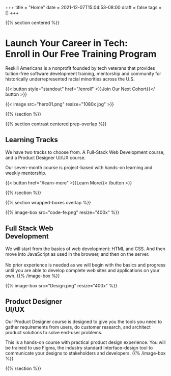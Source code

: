 +++
title = "Home"
date = 2021-12-07T15:04:53-08:00
draft = false
tags = []
+++

{{% section centered %}}

# Launch Your Career in Tech:<br>Enroll in Our Free Training Program

Reskill Americans is a nonprofit founded by tech veterans that provides
tuition-free software development training, mentorship and community for
historically underrepresented racial minorities across the U.S.

{{< button style="standout" href="/enroll" >}}Join Our Next Cohort{{</ button >}}

{{< image src="hero01.png" resize="1080x jpg" >}}

{{% /section %}}


{{% section contrast centered prep-overlap %}}

## Learning Tracks

We have two tracks to choose from. A Full-Stack Web Development course, and a
Product Designer UI/UX course.

Our seven-month course is project-based with hands-on learning and weekly
mentorship.

{{< button href="/learn-more" >}}Learn More{{< /button >}}

{{% /section %}}


{{% section wrapped-boxes overlap %}}

{{% image-box src="code-fe.png" resize="400x" %}}
## Full Stack Web<br>Development
We will start from the basics of web development: HTML and CSS. And
then move into JavaScript as used in the browser, and then on the
server.<br><br>No prior experience is needed as we will begin with the
basics and progress until you are able to develop complete web sites and
applications on your own.
{{% /image-box %}}

{{% image-box src="Design.png" resize="400x" %}}
## Product Designer<br>UI/UX

Our Product Designer course is designed to give you the tools you need to gather requirements from users, do
customer research, and architect product solutions to solve end-user problems.

This is a hands-on course with practical product design experience. You will be
trained to use Figma, the industry standard interface-design tool to communicate
your designs to stakeholders and developers.
{{% /image-box %}}

{{% /section %}}
